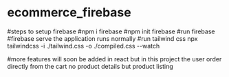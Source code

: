 # ecommerce_firebase
#steps to setup firebase 
#npm i firebase
#npm init firebase 
#run firebase 
#firebase serve 
the application runs normally
#run tailwind css 
npx tailwindcss -i ./tailwind.css -o ./compiled.css --watch

#more features will soon be added in react 
but in this project the user order directly from the cart no product details but product listing 

